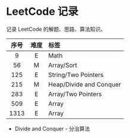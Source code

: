 # LeetCode 记录
记录 LeetCode 的解题、思路、算法知识。  

| 序号 | 难度 | 标签 |
|:---:|:---:|:-----|
| 9   | E | Math |
| 56  | M | Array/Sort |
| 125 | E | String/Two Pointers |
| 215 | M | Heap/Divide and Conquer |
| 283 | E | Array/Two Pointers |
| 509 | E | Array |
| 1313 | E | Array |

* Divide and Conquer - 分治算法